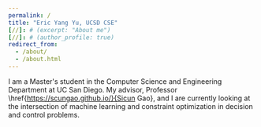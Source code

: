 ```yaml
---
permalink: /
title: "Eric Yang Yu, UCSD CSE"
[//]: # (excerpt: "About me")
[//]: # (author_profile: true)
redirect_from: 
  - /about/
  - /about.html
---
```

I am a Master's student in the Computer Science and Engineering Department at UC San Diego. My advisor, Professor 
\href{https://scungao.github.io/}{Sicun Gao}, and I are currently looking at the intersection of machine learning and
constraint optimization in decision and control problems. 